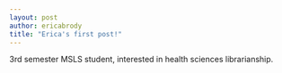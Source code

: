 ```yaml
--- 
layout: post
author: ericabrody
title: "Erica's first post!"
---
```


3rd semester MSLS student, interested in health sciences librarianship. 
